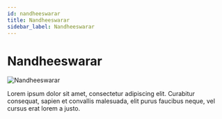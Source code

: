 ```yaml
---
id: nandheeswarar
title: Nandheeswarar
sidebar_label: Nandheeswarar
---
```


# Nandheeswarar

![Nandheeswarar](/img/exampleimg.png)


Lorem ipsum dolor sit amet, consectetur adipiscing elit. Curabitur consequat, sapien et convallis malesuada, elit purus faucibus neque, vel cursus erat lorem a justo.

